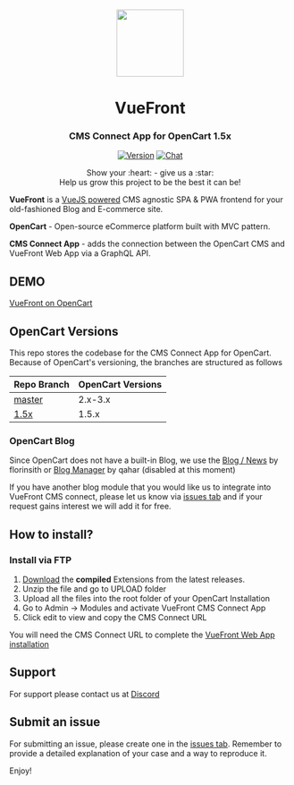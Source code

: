 <p align="center">
  <br>
  <a href="https://vuefront.com">
    <img src="https://vuefront.com/logo.png" width="120"/>
  </a>
</p>
<h1 align="center">VueFront</h1>
<h3 align="center">CMS Connect App for OpenCart 1.5x
</h3>

<p align="center">
  <a href="https://github.com/vuefront/vuefront"><img src="https://img.shields.io/badge/price-FREE-0098f7.svg" alt="Version"></a>
  <a href="https://discord.gg/C9vcTCQ"><img src="https://img.shields.io/badge/chat-on%20discord-7289da.svg" alt="Chat"></a>
</p>

<p align="center">
Show your :heart: - give us a :star: <br/> 
Help us grow this project to be the best it can be!
  </p>


__VueFront__ is a <a href="//vuejs.org">VueJS powered</a> CMS agnostic SPA & PWA frontend for your old-fashioned Blog and E-commerce site. 

__OpenCart__ - Open-source eCommerce platform built with MVC pattern.

__CMS Connect App__ - adds the connection between the OpenCart CMS and VueFront Web App via a GraphQL API.

## DEMO

[VueFront on OpenCart](https://opencart1.vuefront.com/)

## OpenCart Versions
This repo stores the codebase for the CMS Connect App for OpenCart. Because of OpenCart's versioning, the branches are structured as follows 

| Repo Branch | OpenCart Versions  |
|--------|-------------|
| [master](https://github.com/vuefront/opencart) | 2.x-3.x     |
| [1.5x](https://github.com/vuefront/opencart/tree/1.5x)   | 1.5.x       |

### OpenCart Blog 
Since OpenCart does not have a built-in Blog, we use the [Blog / News](https://www.opencart.com/index.php?route=marketplace/extension/info&extension_id=2419) by florinsith or [Blog Manager](https://www.opencart.com/index.php?route=marketplace/extension/info&extension_id=4552) by qahar (disabled at this moment)

If you have another blog module that you would like us to integrate into VueFront CMS connect, please let us know via [issues tab](/issues/) and if your request gains interest we will add it for free. 

## How to install?

### Install via FTP
1. [Download](/releases/latest) the **compiled** Extensions from the latest releases. 
2. Unzip the file and go to UPLOAD folder
3. Upload all the files into the root folder of your OpenCart Installation
4. Go to Admin -> Modules and activate VueFront CMS Connect App
4. Click edit to view and copy the CMS Connect URL

You will need the CMS Connect URL to complete the [VueFront Web App installation](https://vuefront.com/guide/setup.html)

## Support
For support please contact us at [Discord](https://discord.gg/C9vcTCQ)

## Submit an issue
For submitting an issue, please create one in the [issues tab](https://github.com/vuefront/vuefront/issues). Remember to provide a detailed explanation of your case and a way to reproduce it. 

Enjoy!
